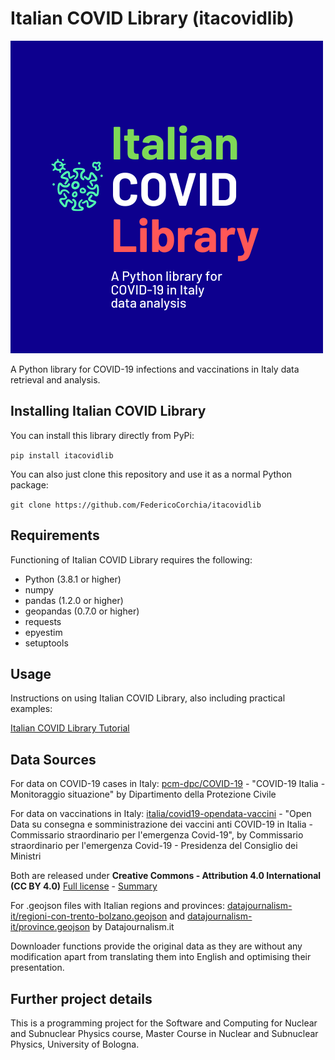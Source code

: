 # Italian COVID Library (itacovidlib)
![Italian COVID Library logo](https://github.com/FedericoCorchia/Italian_COVID_Library/blob/main/logo.png)

A Python library for COVID-19 infections and vaccinations in Italy data retrieval and analysis.

## Installing Italian COVID Library
You can install this library directly from PyPi:

`pip install itacovidlib`

You can also just clone this repository and use it as a normal Python package:

`git clone https://github.com/FedericoCorchia/itacovidlib`

## Requirements
Functioning of Italian COVID Library requires the following:
- Python (3.8.1 or higher)
- numpy
- pandas (1.2.0 or higher)
- geopandas (0.7.0 or higher)
- requests
- epyestim
- setuptools

## Usage
Instructions on using Italian COVID Library, also including practical examples:

[Italian COVID Library Tutorial](https://github.com/FedericoCorchia/Italian_COVID_Library/blob/main/Tutorial.ipynb)

## Data Sources
For data on COVID-19 cases in Italy: [pcm-dpc/COVID-19](https://github.com/pcm-dpc/COVID-19) - "COVID-19 Italia - Monitoraggio situazione" by Dipartimento della Protezione Civile

For data on vaccinations in Italy: [italia/covid19-opendata-vaccini](https://github.com/italia/covid19-opendata-vaccini) - "Open Data su consegna e somministrazione dei vaccini anti COVID-19 in Italia - Commissario straordinario per l'emergenza Covid-19", by Commissario straordinario per l'emergenza Covid-19 - Presidenza del Consiglio dei Ministri

Both are released under **Creative Commons - Attribution 4.0 International (CC BY 4.0)** [Full license](https://creativecommons.org/licenses/by/4.0/legalcode) - [Summary](https://creativecommons.org/licenses/by/4.0/deed.en)

For .geojson files with Italian regions and provinces: [datajournalism-it/regioni-con-trento-bolzano.geojson](https://gist.github.com/datajournalism-it/f1abb68e718b54f6a0fe) and [datajournalism-it/province.geojson](https://gist.github.com/datajournalism-it/212e7134625fbee6f9f7) by Datajournalism.it

Downloader functions provide the original data as they are without any modification apart from translating them into English and optimising their presentation.

## Further project details
This is a programming project for the Software and Computing for Nuclear and Subnuclear Physics course, Master Course in Nuclear and Subnuclear Physics, University of Bologna.
